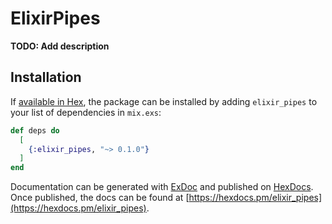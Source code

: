 # ElixirPipes

**TODO: Add description**

## Installation

If [available in Hex](https://hex.pm/docs/publish), the package can be installed
by adding `elixir_pipes` to your list of dependencies in `mix.exs`:

```elixir
def deps do
  [
    {:elixir_pipes, "~> 0.1.0"}
  ]
end
```

Documentation can be generated with [ExDoc](https://github.com/elixir-lang/ex_doc)
and published on [HexDocs](https://hexdocs.pm). Once published, the docs can
be found at [https://hexdocs.pm/elixir_pipes](https://hexdocs.pm/elixir_pipes).

